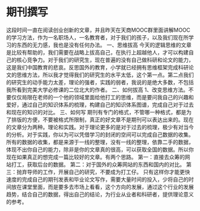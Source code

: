 # 期刊撰写

这段时间一直在阅读创业创新的文章，并且昨天在天商MOOC群里面讲解MOOC的学习方法，作为一名职场人，一名教育者，对于我们的孩子，以及我们现在所学习的东西的无力感，我也是没有任何办法。
一、思维拔高
今天的逻辑思维的文章是比较有帮助的，我们需要在战略上拔高自己，在执行上超越他人，才可以构建自己的核心竞争力。对于我们的研究生，现在普遍的没有自己做科研和论文的能力，这是我们中国教育的悲哀。反思国外的教育，小学就已经拥有思维框架完成科研论文的思维方法，所以我才觉得我们的研究生的水平太低，这个第一点。第二点我们的研究生的动手能力太差，理论的强者，实践的弱者，我说的是绝大多数，不包括我所看到完美大学必修课的二位北大的作者。
二、如何拔高
1、改变思维方法。不要仅仅局限在老师的一个他的领域里面给他打工的思维，而是要问我自己的兴趣和爱好，通过自己的知识体系的梳理，构建自己的知识体系图谱，完成自己对于过去和现在的知识的对比。
三、如何写
期刊有专门的格式，不管哪一种格式，都是为了排版的方便，不要被格式所限制，真正的好文章不是期刊可以表达出来的。现在的文章分为两种。理论和实践。对于理论更多的是对于过去的梳理，极少有对当今的分析。对于实践，你以为可以凭借学习的封闭的空间可以完成自己数据的收集。所有的数据的收集，都是来源于一线的整理，没有一线的整理，依靠二手的数据，体现不出你自己的能力，除非是你的文章真的很高，可以获取全国的数据。所以你现在如果真正的想完成一篇比较好的文章。有两个思路。
第一：直接去众筹的网站打工，获取后台的数据。
第二：对于国外的众筹网站的东西和国内的对比。
第三：抛弃导师的工作，开展自己的研究，不要成为打工仔。
只有这样你才能更快速度的完成自己的期刊发表和毕业论文写作，需要大量时间的投入，少将自己的时间放在课堂里面，而是要多去市场上看看，这个方向的发展，通过这个行业的发展趋势，结合自己的数据，得出自己的结论，为行业从业者和科研者，提供理论意义的参考。
